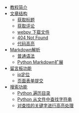 * [教程简介][100]
* [文章结构][200]
    * [获取标题][201]
    * [获取评论][202]
    * [webpy 下载文件][203]
    * [404 Not Found][204]
    * [代码高亮][205]
* [Markdown解析][300]
    * [普通语法][301]
    * [Python Markdown扩展][302]
* [留言板功能][400]
    * [ip定位][401]
    * [页面表单提交][402]
* [搜索功能][500]
    * [Python 遍历目录][501]
    * [Python 从文件中查找字符串][502]
    * [对查找的关键字进行高亮处理][503]

[100]:      /webpy/index.html
[200]:      /webpy/webpy_article_structure.html
[201]:      /webpy/webpy_get_title.html
[202]:      /webpy/webpy_get_comment.html
[203]:      /webpy/webpy_download_file.html
[204]:      /webpy/webpy_404_not_found.html
[205]:      /webpy/webpy_highlight.html
[300]:      /webpy/webpy_md2html.html
[301]:      /webpy/webpy_markdown_syntax.html
[302]:      /webpy/webpy_markdown_extra.html
[400]:      /webpy/webpy_comment.html
[401]:      /webpy/webpy_ip_locate.html
[402]:      /webpy/webpy_form_submit.html
[500]:      /webpy/webpy_search.html
[501]:      /webpy/webpy_python_traverse_dir.html
[502]:      /webpy/webpy_python_search_string.html
[503]:      /webpy/webpy_highlight_str.html
